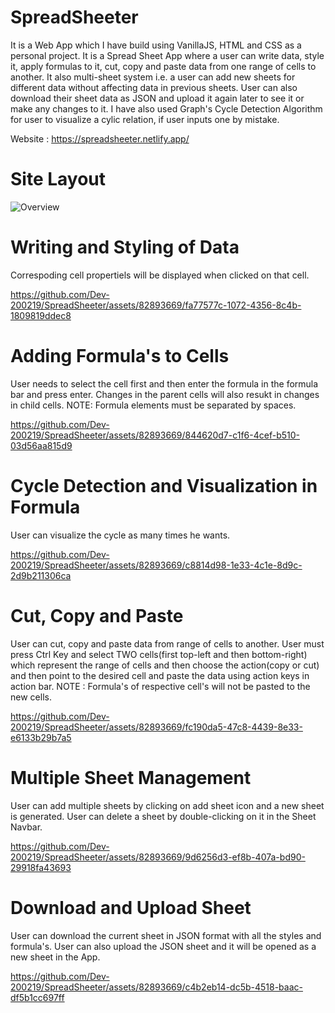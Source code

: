 # SpreadSheeter

It is a Web App which I have build using VanillaJS, HTML and CSS as a personal project. It is a Spread Sheet App where a user can write data, style it, apply formulas to it, cut, copy and paste data from one range of cells to another. It also multi-sheet system i.e. a user can add new sheets for different data without affecting data in previous sheets. User can also download their sheet data as JSON and upload it again later to see it or make any changes to it. I have also used Graph's Cycle Detection Algorithm for user to visualize a cylic relation, if user inputs one by mistake. 

Website : https://spreadsheeter.netlify.app/

# Site Layout
![Overview](https://github.com/Dev-200219/SpreadSheeter/assets/82893669/c184837e-52a3-4a4b-84c0-8bfbc371b9ae)

# Writing and Styling of Data
Correspoding cell propertiels will be displayed when clicked on that cell.

https://github.com/Dev-200219/SpreadSheeter/assets/82893669/fa77577c-1072-4356-8c4b-1809819ddec8

# Adding Formula's to Cells
User needs to select the cell first and then enter the formula in the formula bar and press enter. Changes in the parent cells will also resukt in changes in child cells.
NOTE: Formula elements must be separated by spaces.

https://github.com/Dev-200219/SpreadSheeter/assets/82893669/844620d7-c1f6-4cef-b510-03d56aa815d9

# Cycle Detection and Visualization in Formula
User can visualize the cycle as many times he wants.

https://github.com/Dev-200219/SpreadSheeter/assets/82893669/c8814d98-1e33-4c1e-8d9c-2d9b211306ca

# Cut, Copy and Paste 
User can cut, copy and paste data from range of cells to another. User must press Ctrl Key and select TWO cells(first top-left and then bottom-right) which represent the range of cells and then choose the action(copy or cut) and then point to the desired cell and paste the data using action keys in action bar.
NOTE : Formula's of respective cell's will not be pasted to the new cells.

https://github.com/Dev-200219/SpreadSheeter/assets/82893669/fc190da5-47c8-4439-8e33-e6133b29b7a5

# Multiple Sheet Management
User can add multiple sheets by clicking on add sheet icon and a new sheet is generated. User can delete a sheet by double-clicking on it in the Sheet Navbar.

https://github.com/Dev-200219/SpreadSheeter/assets/82893669/9d6256d3-ef8b-407a-bd90-29918fa43693

# Download and Upload Sheet
User can download the current sheet in JSON format with all the styles and formula's. User can also upload the JSON sheet and it will be opened as a new sheet in the App.

https://github.com/Dev-200219/SpreadSheeter/assets/82893669/c4b2eb14-dc5b-4518-baac-df5b1cc697ff
